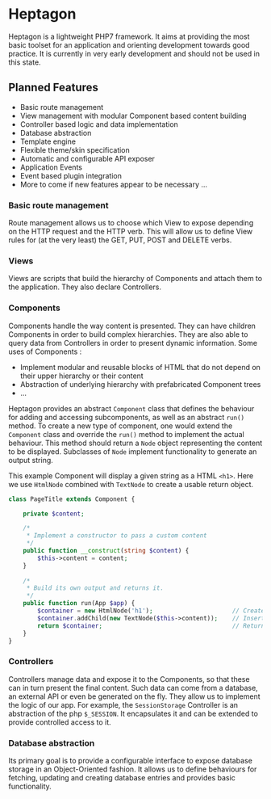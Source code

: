 # Heptagon
Heptagon is a lightweight PHP7 framework. It aims at providing the most basic toolset for an application and orienting development towards good practice.
It is currently in very early development and should not be used in this state.

## Planned Features
- Basic route management
- View management with modular Component based content building
- Controller based logic and data implementation
- Database abstraction
- Template engine
- Flexible theme/skin specification
- Automatic and configurable API exposer
- Application Events
- Event based plugin integration
- More to come if new features appear to be necessary ...

### Basic route management
Route management allows us to choose which View to expose depending on the HTTP request and the HTTP verb.
This will allow us to define View rules for (at the very least) the GET, PUT, POST and DELETE verbs.

### Views
Views are scripts that build the hierarchy of Components and attach them to the application. They also declare Controllers.

### Components
Components handle the way content is presented. They can have children Components in order to build complex hierarchies. They are also able to query data from Controllers in order to present dynamic information.
Some uses of Components :
- Implement modular and reusable blocks of HTML that do not depend on their upper hierarchy or their content
- Abstraction of underlying hierarchy with prefabricated Component trees
- ...

Heptagon provides an abstract `Component` class that defines the behaviour for adding and accessing subcomponents, as well as an abstract `run()` method.
To create a new type of component, one would extend the `Component` class and override the `run()` method to implement the actual behaviour. This method should return a `Node` object representing the content to be displayed. 
Subclasses of `Node` implement functionality to generate an output string.

This example Component will display a given string as a HTML `<h1>`. Here we use `HtmlNode` combined with `TextNode` to create a usable return object.

```php
class PageTitle extends Component {

    private $content;

    /*
     * Implement a constructor to pass a custom content
     */
    public function __construct(string $content) {
        $this->content = content;
    }
    
    /*
     * Build its own output and returns it.
     */
    public function run(App $app) {
        $container = new HtmlNode('h1');                      // Create an HTML <h1>
        $container.addChild(new TextNode($this->content));    // Insert text
        return $container;                                    // Return it back to the calling Component
    }
}
```

### Controllers
Controllers manage data and expose it to the Components, so that these can in turn present the final content.
Such data can come from a database, an external API or even be generated on the fly.
They allow us to implement the logic of our app.
For example, the `SessionStorage` Controller is an abstraction of the php `$_SESSION`. It encapsulates it and can be extended to provide controlled access to it.

### Database abstraction
Its primary goal is to provide a configurable interface to expose database storage in an Object-Oriented fashion.
It allows us to define behaviours for fetching, updating and creating database entries and provides basic functionality.
